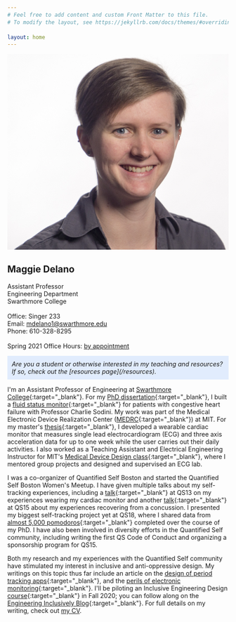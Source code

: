 ```yaml
---
# Feel free to add content and custom Front Matter to this file.
# To modify the layout, see https://jekyllrb.com/docs/themes/#overriding-theme-defaults

layout: home
---
```


<html>
    <div id="all_together">
        <div id="headshot">
            <img src="MKD_headshot.jpg">
        </div>
        <div id="text">
            <h2>Maggie Delano</h2>
                Assistant Professor <br>
                Engineering Department <br>
                Swarthmore College <br>
                <br>
                Office: Singer 233 <br>
                Email: <a href="mailto:mdelano1@swarthmore.edu">mdelano1@swarthmore.edu</a> <br>
                Phone: 610-328-8295 <br>
                <br>
                Spring 2021 Office Hours: <a href="https://calendly.com/maggiedelano/meet" target="_blank">by appointment</a>
        </div>
    </div>
</html>

<style type="text/css">.info{background-color:rgba(68,138,255,.15);padding:10px;font-style:italic}</style>
<p class="info">Are you a student or otherwise interested in my teaching and resources? If so, check out the [resources page](/resources).</p>

I'm an Assistant Professor of Engineering at [Swarthmore College](https://www.swarthmore.edu/){:target="_blank"}. For my [PhD dissertation](https://dspace.mit.edu/handle/1721.1/115636){:target="_blank"}, I built a [fluid status monitor](http://www.analog.com/en/landing-pages/001/medrc.html){:target="_blank"} for patients with congestive heart failure with Professor Charlie Sodini. My work was part of the Medical Electronic Device Realization Center ([MEDRC](http://web.mit.edu/medrc/){:target="_blank"}) at MIT. For my master's [thesis](https://dspace.mit.edu/handle/1721.1/76811){:target="_blank"}, I developed a wearable cardiac monitor that measures single lead electrocardiogram (ECG) and three axis acceleration data for up to one week while the user carries out their daily activities. I also worked as a Teaching Assistant and Electrical Engineering Instructor for MIT's [Medical Device Design class](http://web.mit.edu/2.75/){:target="_blank"}, where I mentored group projects and designed and supervised an ECG lab.

I was a co-organizer of Quantified Self Boston and started the Quantified Self Boston Women's Meetup. I have given multiple talks about my self-tracking experiences, including a [talk](https://quantifiedself.com/blog/maggie-delano-ecg-activity-tracking/){:target="_blank"} at QS13 on my experiences wearing my cardiac monitor and another [talk](https://quantifiedself.com/show-and-tell/?project=787){:target="_blank"} at QS15 about my experiences recovering from a concussion. I presented my biggest self-tracking project yet at QS18, where I shared data from [almost 5,000 pomodoros](https://quantifiedself.com/show-and-tell/?project=1112){:target="_blank"} completed over the course of my PhD. I have also been involved in diversity efforts in the Quantified Self community, including writing the first QS Code of Conduct and organizing a sponsorship program for QS15.

Both my research and my experiences with the Quantified Self community have stimulated my interest in inclusive and anti-oppressive design. My writings on this topic thus far include an article on the [design of period tracking apps](https://medium.com/@maggied/i-tried-tracking-my-period-and-it-was-even-worse-than-i-could-have-imagined-bb46f869f45){:target="_blank"}, and the [perils of electronic monitoring](https://logicmag.io/justice/the-world-is-a-prison/){:target="_blank"}. I'll be piloting an Inclusive Engineering Design [course](https://catalog.swarthmore.edu/preview_course.php?catoid=7&coid=71906 "Inclusive Engineering Design course"){:target="_blank"} in Fall 2020; you can follow along on the [Engineering Inclusively Blog](https://www.engineeringinclusively.com "Engineering Inclusively Blog"){:target="_blank"}. For full details on my writing, check out [my CV](cv_mkd.pdf).